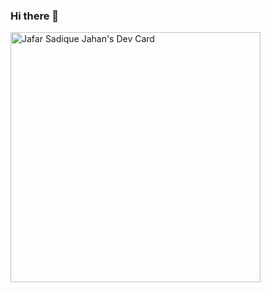 ### Hi there 👋

<!--
**10Sadique/10Sadique** is a ✨ _special_ ✨ repository because its `README.md` (this file) appears on your GitHub profile.

Here are some ideas to get you started:

- 🔭 I’m currently working on ...
- 🌱 I’m currently learning ...
- 👯 I’m looking to collaborate on ...
- 🤔 I’m looking for help with ...
- 💬 Ask me about ...
- 📫 How to reach me: ...
- 😄 Pronouns: ...
- ⚡ Fun fact: ...
-->
<a href="https://app.daily.dev/10sadique"><img src="https://api.daily.dev/devcards/486731703f434e8c9e42c556a0b850d4.png?r=ev1" width="400" alt="Jafar Sadique Jahan's Dev Card"/></a>
